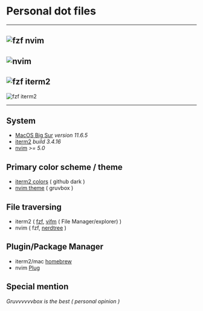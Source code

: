# Personal dot files
---

![fzf nvim](./images/1.png)
---
![nvim](./images/2.png)
---
![fzf iterm2](./images/4.png)
---
![fzf iterm2](./images/3.png)



---
## System 
- [MacOS Big Sur](https://apps.apple.com/us/app/macos-big-sur/id1526878132?mt=12)   _version 11.6.5_
- [iterm2](https://iterm2.com/)  _build 3.4.16_
- [nvim](https://neovim.io/) _>= 5.0_

## Primary color scheme / theme 

- [iterm2 colors](https://iterm2colorschemes.com/) ( github dark )
- [nvim theme](https://github.com/morhetz/gruvbox) ( gruvbox )

## File traversing 
- iterm2 ( [fzf](https://github.com/junegunn/fzf), [vifm](https://vifm.info/) ( File Manager/explorer) )
- nvim ( fzf, [nerdtree](https://github.com/preservim/nerdtree) )

## Plugin/Package Manager
- iterm2/mac [homebrew](https://brew.sh/)
- nvim [Plug](https://github.com/junegunn/vim-plug)
 
## Special mention
_Gruvvvvvvbox is the best ( personal opinion )_


